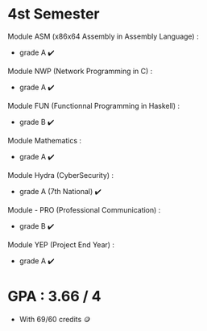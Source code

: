 # 4st Semester

Module ASM (x86x64 Assembly in Assembly Language) :  
  - grade A :heavy_check_mark:  
  
Module NWP (Network Programming in C) :  
  - grade A :heavy_check_mark:  
  
Module FUN (Functionnal Programming in Haskell) :  
  - grade B :heavy_check_mark:    
  
Module Mathematics :   
  - grade A :heavy_check_mark:  
  
Module Hydra (CyberSecurity) :  
  - grade A (7th National) :heavy_check_mark: 
  
Module - PRO (Professional Communication)  :  
  - grade B :heavy_check_mark:  
  
Module YEP (Project End Year) :   
  - grade A :heavy_check_mark: 
  
# GPA : 3.66 / 4

  - With 69/60 credits :coin:
